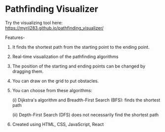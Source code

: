 # Pathfinding Visualizer
Try the visualizing tool here: https://myril283.github.io/pathfinding_visualizer/

Features-
1. It finds the shortest path from the starting point to the ending point.
2. Real-time visualization of the pathfinding algorithms
3. The position of the starting and ending points can be changed by dragging them.
4. You can draw on the grid to put obstacles.
5. You can choose from these algorithms:
   
    (i) Dijkstra's algorithm and Breadth-First Search (BFS): finds the shortest path
   
    (ii) Depth-First Search (DFS) does not necessarily find the shortest path

6. Created using HTML, CSS, JavaScript, React
